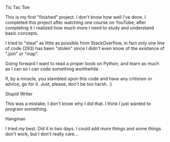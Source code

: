 Tic Tac Toe

This is my first "finished" project. I don't know how well I've done. I completed this project after watching one course on YouTube, after completing it I realized how much more I need to study and understand basic concepts.

I tried to "steal" as little as possible from StackOverflow, in fact only one line of code (293) has been "stolen" since I didn't even know of the existance of ".join" or "map".

Going forward I want to read a proper book on Python, and learn as much as I can so I can code something worthwhile.

If, by a miracle, you stambled upon this code and have any critisism or advice, go for it. Just, please, don't be too harsh. :)


Stupid Writer

This was a mistake, I don't know why I did that. I think I just wanted to program something.


Hangman

I tried my best. Did it in two days. I could add more things and some things don't work, but I don't really care...
